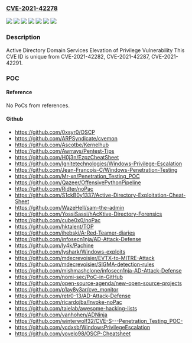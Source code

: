 ### [CVE-2021-42278](https://cve.mitre.org/cgi-bin/cvename.cgi?name=CVE-2021-42278)
![](https://img.shields.io/static/v1?label=Product&message=Windows%20Server%202022%20(Server%20Core%20installation)&color=blue)
![](https://img.shields.io/static/v1?label=Product&message=Windows%20Server%202022&color=blue)
![](https://img.shields.io/static/v1?label=Product&message=Windows%20Server%2C%20version%202004%20(Server%20Core%20installation)&color=blue)
![](https://img.shields.io/static/v1?label=Product&message=Windows%20Server%2C%20version%2020H2%20(Server%20Core%20Installation)&color=blue)
![](https://img.shields.io/static/v1?label=Product&message=Windows%20Server&color=blue)
![](https://img.shields.io/static/v1?label=Version&message=n%2Fa&color=blue)
![](https://img.shields.io/static/v1?label=Vulnerability&message=Elevation%20of%20Privilege&color=brighgreen)

### Description

Active Directory Domain Services Elevation of Privilege Vulnerability This CVE ID is unique from CVE-2021-42282, CVE-2021-42287, CVE-2021-42291.

### POC

#### Reference
No PoCs from references.

#### Github
- https://github.com/0xsyr0/OSCP
- https://github.com/ARPSyndicate/cvemon
- https://github.com/Ascotbe/Kernelhub
- https://github.com/Awrrays/Pentest-Tips
- https://github.com/H0j3n/EzpzCheatSheet
- https://github.com/Ignitetechnologies/Windows-Privilege-Escalation
- https://github.com/Jean-Francois-C/Windows-Penetration-Testing
- https://github.com/Mr-xn/Penetration_Testing_POC
- https://github.com/Qazeer/OffensivePythonPipeline
- https://github.com/Ridter/noPac
- https://github.com/S1ckB0y1337/Active-Directory-Exploitation-Cheat-Sheet
- https://github.com/WazeHell/sam-the-admin
- https://github.com/YossiSassi/hAcKtive-Directory-Forensics
- https://github.com/cube0x0/noPac
- https://github.com/hktalent/TOP
- https://github.com/ihebski/A-Red-Teamer-diaries
- https://github.com/infosecn1nja/AD-Attack-Defense
- https://github.com/ly4k/Pachine
- https://github.com/lyshark/Windows-exploits
- https://github.com/mdecrevoisier/EVTX-to-MITRE-Attack
- https://github.com/mdecrevoisier/SIGMA-detection-rules
- https://github.com/mishmashclone/infosecn1nja-AD-Attack-Defense
- https://github.com/nomi-sec/PoC-in-GitHub
- https://github.com/open-source-agenda/new-open-source-projects
- https://github.com/p1ay8y3ar/cve_monitor
- https://github.com/retr0-13/AD-Attack-Defense
- https://github.com/ricardojba/Invoke-noPac
- https://github.com/taielab/awesome-hacking-lists
- https://github.com/vanhohen/ADNinja
- https://github.com/winterwolf32/CVE-S---Penetration_Testing_POC-
- https://github.com/ycdxsb/WindowsPrivilegeEscalation
- https://github.com/yovelo98/OSCP-Cheatsheet

